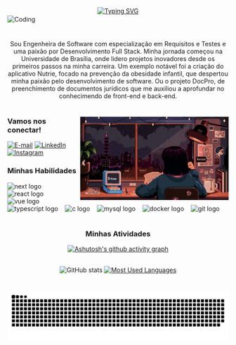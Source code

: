 <div align="center">
  <a href="https://git.io/typing-svg">
    <img src="https://readme-typing-svg.demolab.com?font=Open+Sans&weight=500&size=22&pause=1000&color=EFC7E5&center=true&vCenter=true&random=false&width=524&lines=%E2%8A%B9+Olá,+eu+sou+a+Ana+Luiza!+%CB%99%E1%B5%95%CB%99+%E2%8A%B9+" alt="Typing SVG">
  </a>
</div>

<img align="center" alt="Coding" src="https://i.pinimg.com/originals/72/e9/c3/72e9c33f3327bfb2485c80b3188e41fb.gif">


# 
<p align="center">Sou Engenheira de Software com especialização em Requisitos e Testes e uma paixão por Desenvolvimento Full Stack. Minha jornada começou na Universidade de Brasília, onde lidero projetos inovadores desde os primeiros passos na minha carreira. Um exemplo notável foi a criação do aplicativo Nutrie, focado na prevenção da obesidade infantil, que despertou minha paixão pelo desenvolvimento de software. Ou o projeto DocPro, de preenchimento de documentos jurídicos que me auxiliou a aprofundar no conhecimendo de front-end e back-end.
  
#
<img align="right" alt="" height="190px" src="./src/study.gif">

<h3 align="left">Vamos nos conectar!</h3>

[![E-mail](https://img.shields.io/badge/-Email-000?style=for-the-badge&logo=microsoft-outlook&logoColor=FF00F6&color:FFF)](mailto:anapfeilsticker@gmail.com)
[![LinkedIn](https://img.shields.io/badge/-LinkedIn-000?style=for-the-badge&logo=linkedin&logoColor=FF00F6&color:FFF)](https://www.linkedin.com/in/ana-luiza-pfeilsticker-827569246/)
[![Instagram](https://img.shields.io/badge/-Instagram-000?style=for-the-badge&logo=instagram&logoColor=FF00F6&color:FFF)](https://www.instagram.com/ana_pfeilsticker/)


<h3 align="left">Minhas Habilidades</h3>


<div align="left">
  <img src="https://cdn.jsdelivr.net/gh/devicons/devicon/icons/nextjs/nextjs-original.svg" height="25" alt="next logo"  />
  <img width="8" />
  <img src="https://cdn.jsdelivr.net/gh/devicons/devicon/icons/react/react-original.svg" height="25" alt="react logo"  />
  <img width="8" />
  <img src="https://cdn.jsdelivr.net/gh/devicons/devicon/icons/vuejs/vuejs-original.svg" height="25" alt="vue logo"  />
  <img width="8" />
  <img src="https://cdn.jsdelivr.net/gh/devicons/devicon/icons/typescript/typescript-original.svg" height="25" alt="typescript logo"  />
  <img width="8" />
  <img src="https://cdn.jsdelivr.net/gh/devicons/devicon/icons/c/c-original.svg" height="25" alt="c logo"  />
  <img width="8" />
  <img src="https://cdn.jsdelivr.net/gh/devicons/devicon/icons/mysql/mysql-original.svg" height="25" alt="mysql logo"  />
  <img width="8" />
  <img src="https://cdn.jsdelivr.net/gh/devicons/devicon/icons/docker/docker-original.svg" height="25" alt="docker logo"  />
  <img width="8" />
    <img src="https://cdn.jsdelivr.net/gh/devicons/devicon/icons/git/git-original.svg" height="25" alt="git logo"  />
  <img width="8" />
</div>

#

<div style="text-align: center;" align="center">

<h3>Minhas Atividades</h3>

  [![Ashutosh's github activity graph](https://github-readme-activity-graph.vercel.app/graph?username=ana-pfeilsticker&custom_title=Minhas%20Contribuições&hide_border=true&theme=redical&bg_color=000&line=D600CF&days=15&hide_title=true)](https://github.com/ana-pfeilsticker/github-readme-activity-graph)

  <br>
  <img src="https://github-readme-stats-git-masterrstaa-rickstaa.vercel.app/api?username=ana-pfeilsticker&hide_title=true&show_icons=true&include_all_commits=true&count_private=true&line_height=25&hide=issues&bg_color=000&title_color=FF00F6&text_color=FFF&border_radius=3&border_color=36123c&icon_color=FF00F6&theme=jolly" alt="GitHub stats">

  <a href="https://github.com/ana-pfeilsticker/github-readme-stats">
    <img src="https://github-readme-stats-git-masterrstaa-rickstaa.vercel.app/api/top-langs/?username=ana-pfeilsticker&line_height=10&card_width=290&layout=compact&hide_title=false&count_private=true&langs_count=4&show_icons=true&title_color=FF00F6&hide=html,css&bg_color=000&text_color=8B8B8B&border_radius=3&border_color=561760&count_private=true" alt="Most Used Languages">
  </a>

</div>


#

<picture align="center">
  <source media="(prefers-color-scheme: dark)" srcset="https://raw.githubusercontent.com/ana-pfeilsticker/ana-pfeilsticker/output/github-contribution-grid-snake-dark.svg">
  <source media="(prefers-color-scheme: light)" srcset="https://raw.githubusercontent.com/ana-pfeilsticker/ana-pfeilsticker/output/github-contribution-grid-snake-dark.svg">
  <img align="center" alt="github contribution grid snake animation" src="https://raw.githubusercontent.com/ana-pfeilsticker/ana-pfeilsticker/output/github-contribution-grid-snake.svg">
</picture>
